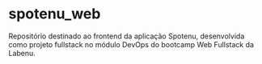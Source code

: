 # spotenu_web
Repositório destinado ao frontend da aplicação Spotenu, desenvolvida como projeto fullstack no módulo DevOps do bootcamp Web Fullstack da Labenu.
